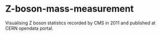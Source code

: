 # Z-boson-mass-measurement
Visualising Z boson statistics recorded by CMS in 2011 and published at CERN opendata portal.
